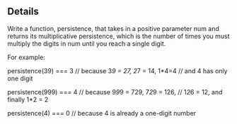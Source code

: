 ## Details 

Write a function, persistence, that takes in a positive parameter num and returns its multiplicative persistence, which is the number of times you must multiply the digits in num until you reach a single digit.

For example:

persistence(39) === 3 // because 3*9 = 27, 2*7 = 14, 1*4=4
                    // and 4 has only one digit

persistence(999) === 4 // because 9*9*9 = 729, 7*2*9 = 126,
                    // 1*2*6 = 12, and finally 1*2 = 2

persistence(4) === 0 // because 4 is already a one-digit number